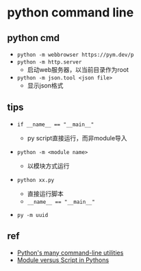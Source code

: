 # python command line

## python cmd
+ `python -m webbrowser https://pym.dev/p`
+ `python -m http.server`
    + 启动web服务器，以当前目录作为root
+ `python -m json.tool <json file>`
    + 显示json格式

## tips
+ `if __name__ == "__main__"`
    + py script直接运行，而非module导入

+ `python -m <module name>`
    + 以模块方式运行
+ `python xx.py`
    + 直接运行脚本
    + `__name__ == "__main__"`
+ `py -m uuid`

## ref
+ [Python's many command-line utilities](https://www.pythonmorsels.com/cli-tools/)
+ [Module versus Script in Pythons](https://www.pythonmorsels.com/module-vs-script/)